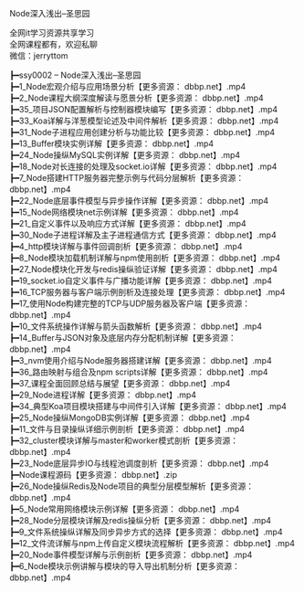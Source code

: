 Node深入浅出–圣思园

全网it学习资源共享学习<br>全网课程都有，欢迎私聊<br>微信：jerryttom<br>

┣━ssy0002 – Node深入浅出–圣思园<br> ┣━1_Node宏观介绍与应用场景分析【更多资源： dbbp.net】.mp4<br> ┣━2_Node课程大纲深度解读与愿景分析【更多资源： dbbp.net】.mp4<br> ┣━35_项目JSON配置解析与控制器模块编写【更多资源： dbbp.net】.mp4<br> ┣━33_Koa详解与洋葱模型论述及中间件解析【更多资源： dbbp.net】.mp4<br> ┣━31_Node子进程应用创建分析与功能比较【更多资源： dbbp.net】.mp4<br> ┣━13_Buffer模块实例详解【更多资源： dbbp.net】.mp4<br> ┣━24_Node操纵MySQL实例详解【更多资源： dbbp.net】.mp4<br> ┣━18_Node对长连接的处理及socket.io详解【更多资源： dbbp.net】.mp4<br> ┣━7_Node搭建HTTP服务器完整示例与代码分层解析【更多资源： dbbp.net】.mp4<br> ┣━22_Node底层事件模型与异步操作详解【更多资源： dbbp.net】.mp4<br> ┣━15_Node网络模块net示例详解【更多资源： dbbp.net】.mp4<br> ┣━21_自定义事件以及响应方式详解【更多资源： dbbp.net】.mp4<br> ┣━30_Node子进程详解及主子进程通信方式【更多资源： dbbp.net】.mp4<br> ┣━4_http模块详解与事件回调剖析【更多资源： dbbp.net】.mp4<br> ┣━8_Node模块加载机制详解与npm使用剖析【更多资源： dbbp.net】.mp4<br> ┣━27_Node模块化开发与redis操纵验证详解【更多资源： dbbp.net】.mp4<br> ┣━19_socket.io自定义事件与广播功能详解【更多资源： dbbp.net】.mp4<br> ┣━16_TCP服务器与客户端示例剖析及连接处理【更多资源： dbbp.net】.mp4<br> ┣━17_使用Node构建完整的TCP与UDP服务器及客户端【更多资源： dbbp.net】.mp4<br> ┣━10_文件系统操作详解与箭头函数解析【更多资源： dbbp.net】.mp4<br> ┣━14_Buffer与JSON对象及底层内存分配机制详解【更多资源： dbbp.net】.mp4<br> ┣━3_nvm使用介绍与Node服务器搭建详解【更多资源： dbbp.net】.mp4<br> ┣━36_路由映射与组合及npm scripts详解【更多资源： dbbp.net】.mp4<br> ┣━37_课程全面回顾总结与展望【更多资源： dbbp.net】.mp4<br> ┣━29_Node进程详解【更多资源： dbbp.net】.mp4<br> ┣━34_典型Koa项目模块搭建与中间件引入详解【更多资源： dbbp.net】.mp4<br> ┣━25_Node操纵MongoDB实例详解【更多资源： dbbp.net】.mp4<br> ┣━11_文件与目录操纵详细示例剖析【更多资源： dbbp.net】.mp4<br> ┣━32_cluster模块详解与master和worker模式剖析【更多资源： dbbp.net】.mp4<br> ┣━23_Node底层异步IO与线程池调度剖析【更多资源： dbbp.net】.mp4<br> ┣━Node课程源码【更多资源： dbbp.net】.zip<br> ┣━26_Node操纵Redis及Node项目的典型分层模型解析【更多资源： dbbp.net】.mp4<br> ┣━5_Node常用网络模块示例详解【更多资源： dbbp.net】.mp4<br> ┣━28_Node分层模块详解及redis操纵分析【更多资源： dbbp.net】.mp4<br> ┣━9_文件系统操纵详解及同步异步方式的选择【更多资源： dbbp.net】.mp4<br> ┣━12_文件流详解与npm上传自定义模块流程解析【更多资源： dbbp.net】.mp4<br> ┣━20_Node事件模型详解与示例剖析【更多资源： dbbp.net】.mp4<br> ┣━6_Node模块示例讲解与模块的导入导出机制分析【更多资源： dbbp.net】.mp4